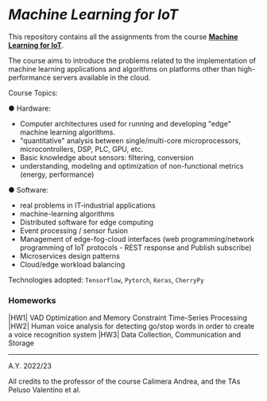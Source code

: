 # ***Machine Learning for IoT***

This repository contains all the assignments from the course **[Machine Learning for IoT](https://didattica.polito.it/pls/portal30/gap.pkg_guide.viewGap?p_cod_ins=01TXPSM&p_a_acc=2023&p_header=S&p_lang=IT&multi=N)**. 

The course aims to introduce the problems related to the implementation of machine learning applications and algorithms on platforms other than high-performance servers available in the cloud. 

Course Topics:

● Hardware:
 - Computer architectures used for running and developing "edge" machine learning algorithms.
 - "quantitative" analysis between single/multi-core microprocessors, microcontrollers, DSP, PLC, GPU, etc.
 - Basic knowledge about sensors: filtering, conversion
 - understanding, modeling and optimization of non-functional metrics (energy, performance)

● Software:
 - real problems in IT-industrial applications
 - machine-learning algorithms
 - Distributed software for edge computing
 - Event processing / sensor fusion
 - Management of edge-fog-cloud interfaces (web programming/network programming of IoT protocols - REST response and Publish subscribe)
 - Microservices design patterns
 - Cloud/edge workload balancing

Technologies adopted: `Tensorflow`, `Pytorch`, `Keras`, `CherryPy`

### Homeworks
|HW1| VAD Optimization and Memory Constraint Time-Series Processing
|HW2| Human voice analysis for detecting go/stop words in order to create a voice recognition system
|HW3| Data Collection, Communication and Storage 


---

A.Y. 2022/23

All credits to the professor of the course Calimera Andrea, and the TAs Peluso Valentino et al.
